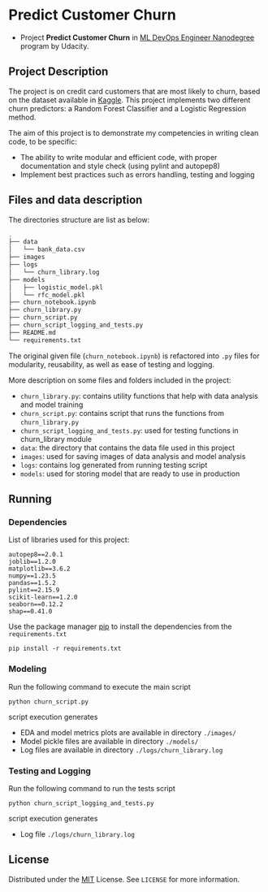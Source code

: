 # Predict Customer Churn

- Project **Predict Customer Churn** in [ML DevOps Engineer Nanodegree](https://www.udacity.com/course/machine-learning-dev-ops-engineer-nanodegree--nd0821)  program by Udacity.


## Project Description
The project is on credit card customers that are most likely to churn, based on the dataset available in [Kaggle](https://www.kaggle.com/sakshigoyal7/credit-card-customers). This project implements two different churn predictors: a Random Forest Classifier and a Logistic Regression method.

The aim of this project is to demonstrate my competencies in writing clean code, to be specific:

- The ability to write modular and efficient code, with proper documentation and style check (using pylint and autopep8)
- Implement best practices such as errors handling, testing and logging

## Files and data description
The directories structure are list as below:
```bash
.
├── data
│   └── bank_data.csv
├── images
├── logs
│   └── churn_library.log
├── models
│   ├── logistic_model.pkl
│   └── rfc_model.pkl
├── churn_notebook.ipynb
├── churn_library.py
├── churn_script.py
├── churn_script_logging_and_tests.py
├── README.md
└── requirements.txt
```
The original given file (`churn_notebook.ipynb`) is refactored into `.py` files for modularity, reusability, as well as ease of testing and logging.

More description on some files and folders included in the project:
- `churn_library.py`: contains utility functions that help with data analysis and model training
- `churn_script.py`: contains script that runs the functions from `churn_library.py`
- `churn_script_logging_and_tests.py`: used for testing functions in churn_library module
- `data`: the directory that contains the data file used in this project
- `images`: used for saving images of data analysis and model analysis
- `logs`: contains log generated from running testing script
- `models`: used for storing model that are ready to use in production


## Running

### Dependencies

List of libraries used for this project:

```
autopep8==2.0.1
joblib==1.2.0
matplotlib==3.6.2
numpy==1.23.5
pandas==1.5.2
pylint==2.15.9
scikit-learn==1.2.0
seaborn==0.12.2
shap==0.41.0
```

Use the package manager [pip](https://pip.pypa.io/en/stable/) to install the dependencies from the `requirements.txt`

```
pip install -r requirements.txt
```
### Modeling

Run the following command to execute the main script
```
python churn_script.py
``` 
script execution generates
- EDA and model metrics plots are available in directory ```./images/```
- Model pickle files are available in directory ```./models/```
- Log files are available in directory ```./logs/churn_library.log``` 

### Testing and Logging

Run the following command to run the tests script 
```
python churn_script_logging_and_tests.py
```

script execution generates
- Log file ```./logs/churn_library.log```

## License
Distributed under the [MIT](https://choosealicense.com/licenses/mit/) License. See ```LICENSE``` for more information.
